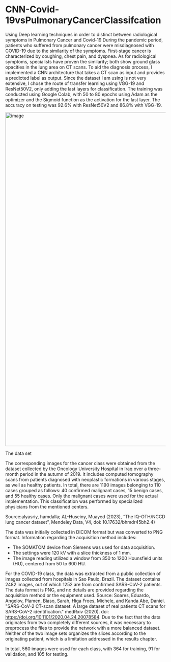 # CNN-Covid-19vsPulmonaryCancerClassifcation
Using Deep learning techniques  in order to distinct between radiological symptoms in Pulmonary Cancer and Covid-19
During the pandemic period, patients who suffered from pulmonary cancer were misdiagnosed with COVID-19 due to the similarity of the symptoms. First-stage cancer is characterized by coughing, chest pain, and dyspnea. As for radiological symptoms, specialists have proven the similarity; both show ground glass opacities in the lung area on CT scans. To aid the diagnosis process, I implemented a CNN architecture that takes a CT scan as input and provides a predicted label as output. Since the dataset I am using is not very extensive, I chose the route of transfer learning using VGG-19 and ResNet50V2, only adding the last layers for classification. The training was conducted using Google Colab, with 50 to 80 epochs using Adam as the optimizer and the Sigmoid function as the activation for the last layer. The accuracy on testing was 92.6% with ResNet50V2 and 86.8% with VGG-19.

<img width="1044" alt="image" src="https://github.com/mariasavu/CNN-Covid-19vsPulmonaryCancerClassifcation-/assets/101450857/67a5b360-b35d-44f8-a2bf-3e83431a9d46">



The data set 

The corresponding images for the cancer class were obtained from the dataset collected by the Oncology University Hospital in Iraq over a three-month period in the autumn of 2019. It includes computed tomography scans from patients diagnosed with neoplastic formations in various stages, as well as healthy patients. In total, there are 1190 images belonging to 110 cases grouped as follows: 40 confirmed malignant cases, 15 benign cases, and 55 healthy cases. Only the malignant cases were used for the actual implementation. This classification was performed by specialized physicians from the mentioned centers.

Source:alyasriy, hamdalla; AL-Huseiny, Muayed (2023), “The IQ-OTH/NCCD lung cancer dataset”, Mendeley Data, V4, doi: 10.17632/bhmdr45bh2.4)


The data was initially collected in DICOM format but was converted to PNG format. Information regarding the acquisition method includes:

- The SOMATOM device from Siemens was used for data acquisition.
- The settings were 120 kV with a slice thickness of 1 mm.
- The image reading utilized a window from 350 to 1200 Hounsfield units (HU), centered from 50 to 600 HU.

For the COVID-19 class, the data was extracted from a public collection of images collected from hospitals in Sao Paulo, Brazil. The dataset contains 2482 images, out of which 1252 are from confirmed SARS-CoV-2 patients. The data format is PNG, and no details are provided regarding the acquisition method or the equipment used.
Source:  Soares, Eduardo, Angelov, Plamen, Biaso, Sarah, Higa Froes, Michele, and Kanda Abe, Daniel. "SARS-CoV-2 CT-scan dataset: A large dataset of real patients CT scans for SARS-CoV-2 identification." medRxiv (2020). doi: https://doi.org/10.1101/2020.04.24.20078584.
Due to the fact that the data originates from two completely different sources, it was necessary to preprocess the files to provide the network with a more balanced dataset. Neither of the two image sets organizes the slices according to the originating patient, which is a limitation addressed in the results chapter.

In total, 560 images were used for each class, with 364 for training, 91 for validation, and 105 for testing.
